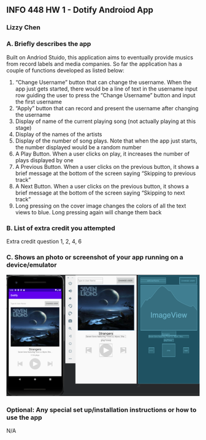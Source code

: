 ## INFO 448 HW 1 - Dotify Androiod App
### Lizzy Chen

### A. Briefly describes the app

Built on Andriod Stuido, this application aims to eventually provide musics from record labels and media companies. So far the application has a couple of functions developed as listed below:
1. “Change Username” button that can change the username. When the app just gets started, there would be a line of text in the username input row guiding the user to press the “Change Username” button and input the first username
2. “Apply” button that can record and present the username after changing the username
3. Display of name of the current playing song (not actually playing at this stage)
4. Display of the names of the artists
5. Display of the number of song plays. Note that when the app just starts, the number displayed would be a random number
6. A Play Button. When a user clicks on play, it increases the number of plays displayed by one
7. A Previous Button. When a user clicks on the previous button, it shows a brief message at the bottom of the screen saying “Skipping to previous track”
8. A Next Button. When a user clicks on the previous button, it shows a brief message at the bottom of the screen saying “Skipping to next track”
9. Long pressing on the cover image changes the colors of all the text views to blue. Long pressing again will change them back


### B. List of extra credit you attempted

Extra credit question 1, 2, 4, 6


### C. Shows an photo or screenshot of your app running on a device/emulator

<img src="HW1.png" alt="hw1_diagram" style="zoom:75%;" />


### Optional: Any special set up/installation instructions or how to use the app

N/A
